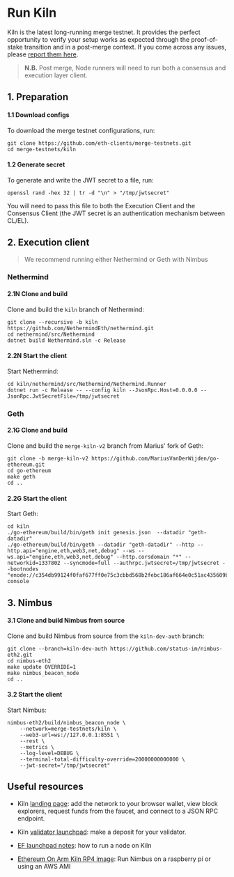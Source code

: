 # Run Kiln 

Kiln is the latest long-running  merge testnet. It provides the perfect opportunity to verify your setup works as expected through the proof-of-stake transition and in a post-merge context. If you come across any issues, please [report them here](https://github.com/status-im/nimbus-eth2/issues).

> **N.B.** Post merge, Node runners will need to run both a consensus and execution layer client.

## 1. Preparation

#### 1.1 Download configs

To download the merge testnet configurations, run:

```
git clone https://github.com/eth-clients/merge-testnets.git
cd merge-testnets/kiln 
```

#### 1.2 Generate secret
To generate and write the JWT secret to a file, run:
```
openssl rand -hex 32 | tr -d "\n" > "/tmp/jwtsecret"
```

You will need to pass this file to both the Execution Client and the Consensus Client (the JWT secret is an authentication mechanism between CL/EL).


## 2. Execution client

> We recommend running either Nethermind or Geth with Nimbus

### Nethermind

#### 2.1N Clone and build
Clone and build the `kiln` branch of Nethermind:

```
git clone --recursive -b kiln https://github.com/NethermindEth/nethermind.git
cd nethermind/src/Nethermind
dotnet build Nethermind.sln -c Release
```

#### 2.2N Start the client
Start Nethermind:

```
cd kiln/nethermind/src/Nethermind/Nethermind.Runner
dotnet run -c Release -- --config kiln --JsonRpc.Host=0.0.0.0 --JsonRpc.JwtSecretFile=/tmp/jwtsecret
```

### Geth

#### 2.1G Clone and build

Clone and build the `merge-kiln-v2` branch from Marius' fork of Geth:

```
git clone -b merge-kiln-v2 https://github.com/MariusVanDerWijden/go-ethereum.git
cd go-ethereum 
make geth
cd ..
```

#### 2.2G Start the client

Start Geth:

```
cd kiln
./go-ethereum/build/bin/geth init genesis.json  --datadir "geth-datadir"
./go-ethereum/build/bin/geth --datadir "geth-datadir" --http --http.api="engine,eth,web3,net,debug" --ws --ws.api="engine,eth,web3,net,debug" --http.corsdomain "*" --networkid=1337802 --syncmode=full --authrpc.jwtsecret=/tmp/jwtsecret --bootnodes "enode://c354db99124f0faf677ff0e75c3cbbd568b2febc186af664e0c51ac435609badedc67a18a63adb64dacc1780a28dcefebfc29b83fd1a3f4aa3c0eb161364cf94@164.92.130.5:30303" console

```

## 3. Nimbus

#### 3.1 Clone and build Nimbus from source

Clone and build Nimbus from source from the `kiln-dev-auth` branch:

```
git clone --branch=kiln-dev-auth https://github.com/status-im/nimbus-eth2.git
cd nimbus-eth2
make update OVERRIDE=1
make nimbus_beacon_node
cd ..
```

#### 3.2 Start the client

Start Nimbus:

```
nimbus-eth2/build/nimbus_beacon_node \
    --network=merge-testnets/kiln \
    --web3-url=ws://127.0.0.1:8551 \
    --rest \
    --metrics \
    --log-level=DEBUG \
    --terminal-total-difficulty-override=20000000000000 \
    --jwt-secret="/tmp/jwtsecret"
```

## Useful resources

- Kiln [landing page](https://kiln.themerge.dev/): add the network to your browser wallet, view block explorers, request funds from the faucet, and connect to a JSON RPC endpoint.

- Kiln [validator launchpad](https://kiln.launchpad.ethereum.org/en/): make a deposit for your validator.

- [EF launchpad notes](https://notes.ethereum.org/@launchpad/kiln): how to run a node on Kiln

- [Ethereum On Arm Kiln RP4 image](https://ethereum-on-arm-documentation.readthedocs.io/en/latest/kiln/kiln-testnet.html): Run Nimbus on a raspberry pi or using an AWS AMI

<br/>





